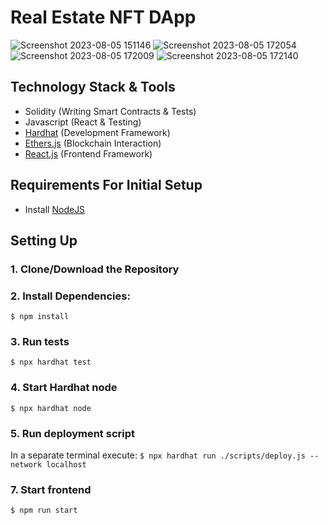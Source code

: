# Real Estate NFT DApp



![Screenshot 2023-08-05 151146](https://github.com/Arunsardar/millow/assets/136061458/f1261634-475f-444a-8fd5-2bf1b5d2a17e)
![Screenshot 2023-08-05 172054](https://github.com/Arunsardar/millow/assets/136061458/1748ed2e-7abf-4f1a-b342-ce776956c5b7)
![Screenshot 2023-08-05 172009](https://github.com/Arunsardar/millow/assets/136061458/44563375-5ab1-444d-a46c-1ca37303cddb)
![Screenshot 2023-08-05 172140](https://github.com/Arunsardar/millow/assets/136061458/cddae627-59cd-470a-9dbc-168992068378)




## Technology Stack & Tools

- Solidity (Writing Smart Contracts & Tests)
- Javascript (React & Testing)
- [Hardhat](https://hardhat.org/) (Development Framework)
- [Ethers.js](https://docs.ethers.io/v5/) (Blockchain Interaction)
- [React.js](https://reactjs.org/) (Frontend Framework)

## Requirements For Initial Setup
- Install [NodeJS](https://nodejs.org/en/)

## Setting Up
### 1. Clone/Download the Repository

### 2. Install Dependencies:
`$ npm install`

### 3. Run tests
`$ npx hardhat test`

### 4. Start Hardhat node
`$ npx hardhat node`

### 5. Run deployment script
In a separate terminal execute:
`$ npx hardhat run ./scripts/deploy.js --network localhost`

### 7. Start frontend
`$ npm run start`
